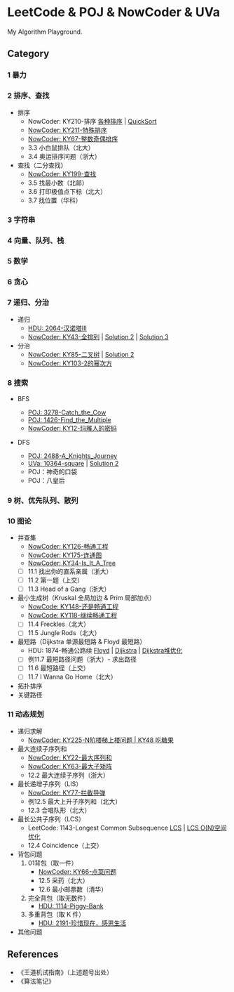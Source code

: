 # LeetCode & POJ & NowCoder & UVa
My Algorithm Playground.

## Category
### 1 暴力

### 2 排序、查找
- 排序
    - NowCoder: KY210-排序 [各种排序](NowCoder/KY210-排序.cpp) | [QuickSort](NowCoder/KY210-排序-quicksort.cpp)
    - [NowCoder: KY211-特殊排序](NowCoder/KY211-特殊排序.cpp)
    - [NowCoder: KY67-整数奇偶排序](NowCoder/KY67-整数奇偶排序.cpp)
    - 3.3 小白鼠排队（北大）
    - 3.4 奥运排序问题（浙大）
- 查找（二分查找）
    - [NowCoder: KY199-查找](NowCoder/KY199-查找.cpp)
    - 3.5 找最小数（北邮）
    - 3.6 打印极值点下标（北大）
    - 3.7 找位置（华科）

### 3 字符串

### 4 向量、队列、栈

### 5 数学


### 6 贪心


### 7 递归、分治
- 递归
    - [HDU: 2064-汉诺塔III](HDU/HDU-2064-汉诺塔III.cpp)
    - [NowCoder: KY43-全排列](NowCoder/KY43-全排列.cpp) | [Solution 2](NowCoder/KY43-全排列-2.cpp) | [Solution 3](NowCoder/KY43-全排列-2.cpp)
- 分治
    - [NowCoder: KY85-二叉树](NowCoder/KY85-二叉树.cpp) | [Solution 2](NowCoder/KY85-二叉树-2.cpp)
    - [NowCoder: KY103-2的幂次方](NowCoder/KY103-2的幂次方.cpp)


### 8 搜索
- BFS
  - [POJ: 3278-Catch_the_Cow](POJ/poj-3278-Catch_the_Cow.cpp)
  - [POJ: 1426-Find_the_Multiple](POJ/poj-1426-Find_the_Multiple.cpp)
  - [NowCoder: KY12-玛雅人的密码](NowCoder/KY12-玛雅人的密码.cpp)

- DFS
  - [POJ: 2488-A_Knights_Journey](POJ/poj-2488-A_Knights_Journey.cpp)
  - [UVa: 10364-square](Uva/10364-square.cpp) | [Solution 2](Uva/10364-square-2.cpp)
  - POJ：神奇的口袋
  - POJ：八皇后

### 9 树、优先队列、散列


### 10 图论
- 并查集
    - [NowCoder: KY126-畅通工程](NowCoder/KY126-畅通工程.cpp)
    - [NowCoder: KY175-连通图](NowCoder/KY175-连通图.cpp)
    - [NowCoder: KY34-Is_It_A_Tree](NowCoder/KY34-Is_It_A_Tree.cpp)
    - [ ] 11.1 找出你的直系亲属（浙大）
    - [ ] 11.2 第一题（上交）
    - [ ] 11.3 Head of a Gang（浙大）
- 最小生成树（Kruskal 全局加边 & Prim 局部加点）
    - [NowCode: KY148-还是畅通工程](NowCoder/KY148-还是畅通工程.cpp)
    - [NowCode: KY118-继续畅通工程](NowCoder/KY118-还是畅通工程.cpp)
    - [ ] 11.4 Freckles（北大）
    - [ ] 11.5 Jungle Rods（北大）
- 最短路（Dijkstra 单源最短路 & Floyd 最短路）
    - HDU: 1874-畅通公路续 [Floyd](HDU/HDU-1874-畅通工程续-floyd.cpp) | [Dijkstra](HDU/HDU-1874-畅通工程续-dijkstra.cpp) | [Dijkstra堆优化](HDU/HDU-1874-畅通工程续-dijkstra-heap.cpp)
    - [ ] 例11.7 最短路径问题（浙大）- 求出路径
    - [ ] 11.6 最短路径（上交）
    - [ ] 11.7 I Wanna Go Home（北大）
- 拓扑排序
- 关键路径

### 11 动态规划
- 递归求解
    - [NowCoder: KY225-N阶楼梯上楼问题 | KY48 吃糖果](NowCoder/KY225-N阶楼梯上楼问题.cpp)
- 最大连续子序列和
    - [NowCoder: KY22-最大序列和](NowCoder/KY22-最大序列和.cpp)
    - [NowCoder: KY63-最大子矩阵](NowCoder/KY63-最大子矩阵.cpp)
    - 12.2 最大连续子序列（浙大）
- 最长递增子序列（LIS）
    - [NowCoder: KY77-拦截导弹](NowCoder/KY77-拦截导弹.cpp)
    - 例12.5 最大上升子序列和（北大）
    - 12.3 合唱队形（北大）
- 最长公共子序列（LCS）
    - LeetCode: 1143-Longest Common Subsequence [LCS](LeetCode/1143-Longest_Common_Subsequence.cpp) | [LCS O(N)空间优化](LeetCode/1143-Longest_Common_Subsequence.cpp)
    - 12.4 Coincidence（上交）
- 背包问题
    1. 01背包（取一件）
        - [NowCoder: KY66-点菜问题](NowCoder/KY66-点菜问题.cpp)
        - 12.5 采药（北大）
        - 12.6 最小邮票数（清华）
    2. 完全背包（取无数件）
        - [HDU: 1114-Piggy-Bank](HDU/HDU-1114-Piggy-Bank.cpp)
    3. 多重背包（取 K 件）
        - [HDU: 2191-珍惜现在，感恩生活](HDU/HDU-2191-珍惜现在，感恩生活.cpp)
- 其他问题

## References
- 《王道机试指南》（上述题号出处）
- 《算法笔记》